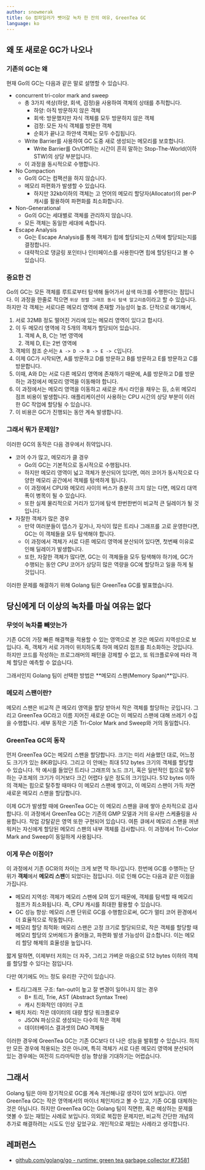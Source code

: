 ```yaml
---
author: snowmerak
title: Go 컴파일러가 뺏어갈 녹차 한 잔의 여유, GreenTea GC
language: ko
---
```


## 왜 또 새로운 GC가 나오나

### 기존의 GC는 왜

현재 Go의 GC는 다음과 같은 말로 설명할 수 있습니다.
- concurrent tri-color mark and sweep
  - 총 3가지 색상(하양, 회색, 검정)을 사용하여 객체의 상태를 추적합니다.
    - 하양: 아직 방문하지 않은 객체
    - 회색: 방문했지만 자식 객체를 모두 방문하지 않은 객체
    - 검정: 모든 자식 객체를 방문한 객체
    - 순회가 끝나고 하얀색 객체는 모두 수집됩니다.
  - Write Barrier를 사용하여 GC 도중 새로 생성되는 메모리를 보호합니다.
    - Write Barrier를 On/Off하는 시간이 흔히 말하는 Stop-The-World(이하 STW)의 상당 부분입니다.
  - 이 과정을 동시적으로 수행합니다.
- No Compaction
  - Go의 GC는 컴팩션을 하지 않습니다.
  - 메모리 파편화가 발생할 수 있습니다.
    - 하지만 32kb이하의 객체는 고 언어의 메모리 할당자(Allocator)의 per-P 캐시를 활용하여 파편화를 최소화합니다.
- Non-Generational
  - Go의 GC는 세대별로 객체를 관리하지 않습니다.
  - 모든 객체는 동일한 세대에 속합니다.
- Escape Analysis
  - Go는 Escape Analysis를 통해 객체가 힙에 할당되는지 스택에 할당되는지를 결정합니다.
  - 대략적으로 댕글링 포인터나 인터페이스를 사용한다면 힙에 할당된다고 볼 수 있습니다.

### 중요한 건

Go의 GC는 모든 객체를 루트로부터 탐색해 들어가서 삼색 마크를 수행한다는 점입니다. 이 과정을 한줄로 적으면 `위상 정렬 그래프 동시 탐색 알고리즘`이라고 할 수 있습니다. 하지만 각 객체는 서로다른 메모리 영역에 존재할 가능성이 높죠. 단적으로 얘기해서,

1. 서로 32MB 정도 떨어진 거리에 있는 메모리 영역이 있다고 합시다.
2. 이 두 메모리 영역에 각 5개의 객체가 할당되어 있습니다.
   1. 객체 A, B, C는 1번 영역에
   2. 객체 D, E는 2번 영역에
3. 객체의 참조 순서는 `A -> D -> B -> E -> C`입니다.
4. 이제 GC가 시작되면, A를 방문하고 D를 방문하고 B를 방문하고 E를 방문하고 C를 방문합니다.
5. 이때, A와 D는 서로 다른 메모리 영역에 존재하기 때문에, A를 방문하고 D를 방문하는 과정에서 메모리 영역을 이동해야 합니다.
6. 이 과정에서는 메모리 영역을 이동하고 새로운 캐시 라인을 채우는 등, 소위 메모리 점프 비용이 발생합니다. 애플리케이션이 사용하는 CPU 시간의 상당 부분이 이러한 GC 작업에 할당될 수 있습니다.
7. 이 비용은 GC가 진행되는 동안 계속 발생합니다.

### 그래서 뭐가 문제임?

이러한 GC의 동작은 다음 경우에서 쥐약입니다.
- 코어 수가 많고, 메모리가 클 경우
  - Go의 GC는 기본적으로 동시적으로 수행됩니다.
  - 하지만 메모리 영역이 넓고 객체가 분산되어 있다면, 여러 코어가 동시적으로 다양한 메모리 공간에서 객체를 탐색하게 됩니다.
  - 이 과정에서 CPU와 메모리 사이의 버스가 충분히 크지 않는 다면, 메모리 대역폭이 병목이 될 수 있습니다.
  - 또한 실제 물리적으로 거리가 있기에 탐색 한번한번이 비교적 큰 딜레이가 될 것입니다.
- 자잘한 객체가 많은 경우
  - 만약 여러분들이 뎁스가 깊거나, 자식이 많은 트리나 그래프를 고로 운영한다면, GC는 이 객체들을 모두 탐색해야 합니다.
  - 이 과정에서 객체가 서로 다른 메모리 영역에 분산되어 있다면, 첫번째 이유로 인해 딜레이가 발생합니다.
  - 또한, 자잘한 객체가 많다면, GC는 이 객체들을 모두 탐색해야 하기에, GC가 수행되는 동안 CPU 코어가 상당히 많은 역량을 GC에 할당하고 일을 하게 될 것입니다.

이러한 문제를 해결하기 위해 Golang 팀은 GreenTea GC를 발표했습니다.

## 당신에게 더 이상의 녹차를 마실 여유는 없다

### 무엇이 녹차를 빼앗는가

기존 GC의 가장 빠른 해결책을 적용할 수 있는 영역으로 본 것은 메모리 지역성으로 보입니다. 즉, 객체가 서로 가까이 위치하도록 하여 메모리 점프를 최소화하는 것입니다. 하지만 코드를 작성하는 프로그래머의 패턴을 강제할 수 없고, 또 워크플로우에 따라 객체 할당은 예측할 수 없습니다.

그래서인지 Golang 팀이 선택한 방법은 **메모리 스팬(Memory Span)**입니다.

### 메모리 스팬이란?

메모리 스팬은 비교적 큰 메모리 영역을 할당 받아서 작은 객체를 할당하는 곳입니다. 그리고 GreenTea GC라고 이름 지어진 새로운 GC는 이 메모리 스팬에 대해 쓰레기 수집을 수행합니다. 세부 동작은 기존 Tri-Color Mark and Sweep와 거의 동일합니다.

### GreenTea GC의 동작

먼저 GreenTea GC는 메모리 스팬을 할당합니다. 크기는 미리 서술했던 대로, 어느정도 크기가 있는 8KiB입니다. 그리고 이 안에는 최대 512 bytes 크기의 객체를 할당할 수 있습니다. 딱 예시를 들었던 트리나 그래프의 노드 크기, 혹은 일반적인 힙으로 탈주하는 구조체의 크기가 이거보다 크긴 어렵다 싶은 정도의 크기입니다. 512 bytes 이하의 객체는 힙으로 탈주할 때마다 이 메모리 스팬에 쌓이고, 이 메모리 스팬이 가득 차면 새로운 메모리 스팬을 할당합니다.

이제 GC가 발생할 때에 GreenTea GC는 이 메모리 스팬을 큐에 쌓아 순차적으로 검사합니다. 이 과정에서 GreenTea GC는 기존의 GMP 모델과 거의 유사한 스케쥴링을 사용합니다. 작업 강탈같은 영역 또한 구현되어 있습니다. 여튼 큐에서 메모리 스팬을 꺼낸 워커는 자신에게 할당된 메모리 스팬의 내부 객체를 검사합니다. 이 과정에서 Tri-Color Mark and Sweep이 동일하게 사용됩니다.

### 이게 무슨 이점이?

이 과정에서 기존 GC와의 차이는 크게 보면 딱 하나입니다. 한번에 GC를 수행하는 단위가 **객체**에서 **메모리 스팬**이 되었다는 점입니다. 이로 인해 GC는 다음과 같은 이점을 가집니다.

- 메모리 지역성: 객체가 메모리 스팬에 모여 있기 때문에, 객체를 탐색할 때 메모리 점프가 최소화됩니다. 즉, CPU 캐시를 최대한 활용할 수 있습니다.
- GC 성능 향상: 메모리 스팬 단위로 GC를 수행함으로써, GC가 멀티 코어 환경에서 더 효율적으로 작동합니다.
- 메모리 할당 최적화: 메모리 스팬은 고정 크기로 할당되므로, 작은 객체를 할당할 때 메모리 할당의 오버헤드가 줄어들고, 파편화 발생 가능성이 감소합니다. 이는 메모리 할당 해제의 효율성을 높입니다.

짧게 말하면, 이제부터 저희는 더 자주, 그리고 가벼운 마음으로 512 bytes 이하의 객체를 할당할 수 있다는 점입니다.

다만 여기에도 어느 정도 유리한 구간이 있습니다.
- 트리/그래프 구조: fan-out이 높고 잘 변경이 일어나지 않는 경우
  - B+ 트리, Trie, AST (Abstract Syntax Tree)
  - 캐시 친화적인 데이터 구조
- 배치 처리: 작은 데이터의 대량 할당 워크플로우
  - JSON 파싱으로 생성되는 다수의 작은 객체
  - 데이터베이스 결과셋의 DAO 객체들

이러한 경우에 GreenTea GC는 기존 GC보다 더 나은 성능을 발휘할 수 있습니다. 하지만 모든 경우에 적용되는 것은 아니며, 특히 객체가 서로 다른 메모리 영역에 분산되어 있는 경우에는 여전히 드라마틱한 성능 향상을 기대하기는 어렵습니다.

## 그래서

Golang 팀은 아마 장기적으로 GC를 계속 개선해나갈 생각이 있어 보입니다. 이번 GreenTea GC는 작은 영역에서의 마이너 체인지라고 볼 수 있고, 기존 GC를 대체하는 것은 아닙니다. 하지만 GreenTea GC는 Golang 팀이 직면한, 혹은 예상하는 문제를 엿볼 수 있는 재밌는 사례로 보입니다. 의외로 복잡한 문제지만, 비교적 간단한 개념의 추가로 해결하려는 시도도 인상 깊었구요. 개인적으로 재밌는 사례라고 생각합니다.

## 레퍼런스

- [github.com/golang/go - runtime: green tea garbage collector #73581
](https://github.com/golang/go/issues/73581)
